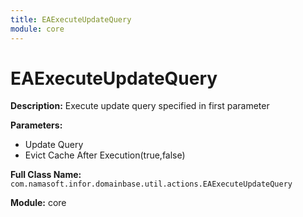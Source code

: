 ```yaml
---
title: EAExecuteUpdateQuery
module: core
---
```


# EAExecuteUpdateQuery

**Description:** Execute update query specified in first parameter

**Parameters:**
- Update Query
- Evict Cache After Execution(true,false)

**Full Class Name:** `com.namasoft.infor.domainbase.util.actions.EAExecuteUpdateQuery`

**Module:** core

